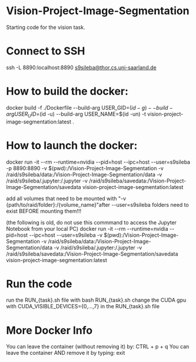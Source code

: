 # Vision-Project-Image-Segmentation
Starting code for the vision task.

# Connect to SSH
ssh -L 8890:localhost:8890 s9sileba@thor.cs.uni-saarland.de

# How to build the docker:
docker build -f ./Dockerfile --build-arg USER_GID=$(id -g) --build-arg USER_UID=$(id -u) --build-arg USER_NAME=$(id -un) -t vision-project-image-segmentation:latest .

# How to launch the docker:
docker run -it --rm --runtime=nvidia --pid=host --ipc=host --user=s9sileba -p 8890:8890 -v $(pwd):/Vision-Project-Image-Segmentation -v /raid/s9sileba/data:/Vision-Project-Image-Segmentation/data -v /raid/s9sileba/.jupyter:/.jupyter -v /raid/s9sileba/savedata:/Vision-Project-Image-Segmentation/savedata vision-project-image-segmentation:latest

add all volumes that need to be mounted with "-v {path/to/raid/folder}:/{volume_name}"after --user=s9sileba
folders need to exist BEFORE mounting them!!!

(the following is old, do not use this commmand to access the Jupyter Notebook from your local PC)
docker run -it --rm --runtime=nvidia --pid=host --ipc=host --user=s9sileba -v $(pwd):/Vision-Project-Image-Segmentation -v /raid/s9sileba/data:/Vision-Project-Image-Segmentation/data -v /raid/s9sileba/.jupyter:/.jupyter -v /raid/s9sileba/savedata:/Vision-Project-Image-Segmentation/savedata vision-project-image-segmentation:latest


# Run the code
run the RUN_{task}.sh file with
bash RUN_{task}.sh
change the CUDA gpu with CUDA_VISIBLE_DEVICES={0,...,7} in the RUN_{task}.sh file

# More Docker Info
You can leave the container (without removing it) by: CTRL + p + q
You can leave the container AND remove it by typing: exit